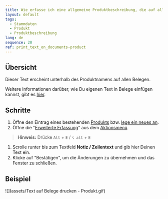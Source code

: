 ```yaml
---
title: Wie erfasse ich eine allgemeine Produktbeschreibung, die auf allen Belegen erscheint?
layout: default
tags:
  - Stammdaten
  - Produkt
  - Produktbeschreibung
lang: de
sequence: 20
ref: print_text_on_documents-product
---
```


## Übersicht
Dieser Text erscheint unterhalb des Produktnamens auf allen Belegen.

Weitere Informationen darüber, wie Du eigenen Text in Belege einfügen kannst, gibt es [hier](Text_auf_Belege_drucken-allgemein).

## Schritte
1. Öffne den Eintrag eines bestehenden [Produkts](Menu) bzw. [lege ein neues an](NeuesProdukt).
1. Öffne die "[Erweiterte Erfassung](Ansichten)" aus dem [Aktionsmenü](AktionStarten).
 >**Hinweis:** Drücke `Alt` + `E` / `⌥ alt` + `E`

1. Scrolle runter bis zum Textfeld **Notiz / Zeilentext** und gib hier Deinen Text ein.
1. Klicke auf "Bestätigen", um die Änderungen zu übernehmen und das Fenster zu schließen.

## Beispiel
![](assets/Text auf Belege drucken - Produkt.gif)
